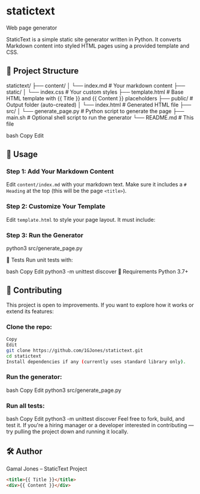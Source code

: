 # statictext
Web page generator


StaticText is a simple static site generator written in Python. It converts Markdown content into styled HTML pages using a provided template and CSS.

## 📁 Project Structure


statictext/
├── content/
│ └── index.md # Your markdown content
├── static/
│ └── index.css # Your custom styles
├── template.html # Base HTML template with {{ Title }} and {{ Content }} placeholders
├── public/ # Output folder (auto-created)
│ └── index.html # Generated HTML file
├── src/
│ └── generate_page.py # Python script to generate the page
├── main.sh # Optional shell script to run the generator
└── README.md # This file

bash
Copy
Edit

## 🚀 Usage

### Step 1: Add Your Markdown Content

Edit `content/index.md` with your markdown text. Make sure it includes a `# Heading` at the top (this will be the page `<title>`).

### Step 2: Customize Your Template

Edit `template.html` to style your page layout. It must include:



### Step 3: Run the Generator


python3 src/generate_page.py

🧪 Tests
Run unit tests with:

bash
Copy
Edit
python3 -m unittest discover
📌 Requirements
Python 3.7+

## 🤝 Contributing
This project is open to improvements. If you want to explore how it works or extend its features:

### Clone the repo:

``` bash
Copy
Edit
git clone https://github.com/1GJones/statictext.git
cd statictext
Install dependencies if any (currently uses standard library only).
```
### Run the generator:

bash
Copy
Edit
python3 src/generate_page.py

### Run all tests:

bash
Copy
Edit
python3 -m unittest discover
Feel free to fork, build, and test it. If you're a hiring manager or a developer interested in contributing — try pulling the project down and running it locally.




## 🛠 Author
Gamal Jones – StaticText Project

```html
<title>{{ Title }}</title>
<div>{{ Content }}</div>


